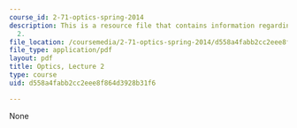 ```yaml
---
course_id: 2-71-optics-spring-2014
description: This is a resource file that contains information regarding optics lecture
  2.
file_location: /coursemedia/2-71-optics-spring-2014/d558a4fabb2cc2eee8f864d3928b31f6_MIT2_71S14_lec2_notes.pdf
file_type: application/pdf
layout: pdf
title: Optics, Lecture 2
type: course
uid: d558a4fabb2cc2eee8f864d3928b31f6

---
```

None